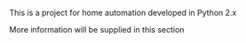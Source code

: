 This is a project for home automation developed in Python 2.x

More information will be supplied in this section

